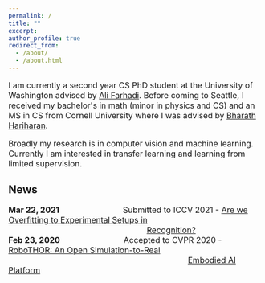 ```yaml
---
permalink: /
title: ""
excerpt: 
author_profile: true
redirect_from: 
  - /about/
  - /about.html
---
```

<p style="font-size:16px">
I am currently a second year CS PhD student at the University of Washington advised by <a href="https://homes.cs.washington.edu/~ali/">Ali Farhadi</a>. Before coming to Seattle, I received my bachelor's in math (minor in physics and CS) and an MS in CS from Cornell University where I was advised by <a href="http://home.bharathh.info/">Bharath Hariharan</a>. </p>

<p style="font-size:16px">
Broadly my research is in computer vision and machine learning. Currently I am interested in transfer learning and learning from limited supervision. 
</p>

## News
<p style="font-size:16px">
<b>Mar 22, 2021 </b> &emsp; &emsp; &emsp; &emsp; &emsp; &emsp; Submitted to ICCV 2021 - <a href="https://arxiv.org/pdf/2007.02519.pdf"> Are we Overfitting to Experimental Setups in</a> &emsp; &emsp; &emsp; &emsp; &emsp; &emsp; &emsp; &emsp; &emsp; &emsp; &emsp; &emsp; &emsp; &emsp; &emsp; &emsp; &emsp; &emsp; &emsp; &emsp; &emsp; &emsp; &emsp; &emsp; &nbsp; <a href="https://arxiv.org/pdf/2007.02519.pdf">Recognition?</a> <br>
<b>Feb 23, 2020 </b> &emsp; &emsp; &emsp; &emsp; &emsp; &emsp; Accepted to CVPR 2020 - <a href="https://arxiv.org/abs/2004.06799"> RoboTHOR: An Open Simulation-to-Real</a> &emsp; &emsp; &emsp; &emsp; &emsp; &emsp; &emsp; &emsp; &emsp; &emsp; &emsp; &emsp; &emsp; &emsp; &emsp; &emsp; &emsp; &emsp; &emsp; &emsp; &emsp; &emsp; &emsp; &emsp; &emsp; &emsp; &nbsp; <a href="https://arxiv.org/abs/2004.06799">Embodied AI Platform</a> <br>
</p>

